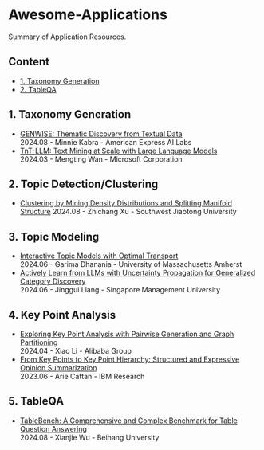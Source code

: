 # Awesome-Applications
Summary of Application Resources.

## Content

- [1. Taxonomy Generation](#1-taxonomy-generation)
- [2. TableQA](#2-tableqa)

## 1. Taxonomy Generation
- [GENWISE: Thematic Discovery from Textual Data](https://aclanthology.org/2024.finnlp-2.8.pdf)  
2024.08 - Minnie Kabra - American Express AI Labs  
- [TnT-LLM: Text Mining at Scale with Large Language Models](https://arxiv.org/pdf/2403.12173)  
2024.03 - Mengting Wan - Microsoft Corporation

## 2. Topic Detection/Clustering
- [Clustering by Mining Density Distributions and Splitting Manifold Structure](https://arxiv.org/pdf/2408.10493)
2024.08 - Zhichang Xu - Southwest Jiaotong University

## 3. Topic Modeling
- [Interactive Topic Models with Optimal Transport](https://arxiv.org/abs/2406.19928)  
2024.06 - Garima Dhanania - University of Massachusetts Amherst  
- [Actively Learn from LLMs with Uncertainty Propagation for Generalized Category Discovery](https://aclanthology.org/2024.naacl-long.434.pdf)  
2024.06 - Jinggui Liang - Singapore Management University  

## 4. Key Point Analysis
- [Exploring Key Point Analysis with Pairwise Generation and Graph Partitioning](https://arxiv.org/abs/2404.11384)  
2024.04 - Xiao Li - Alibaba Group  
- [From Key Points to Key Point Hierarchy: Structured and Expressive Opinion Summarization](https://arxiv.org/abs/2306.03853)  
2023.06 - Arie Cattan - IBM Research  

## 5. TableQA
- [TableBench: A Comprehensive and Complex Benchmark for Table Question Answering](https://arxiv.org/abs/2408.09174)  
2024.08 - Xianjie Wu - Beihang University  
